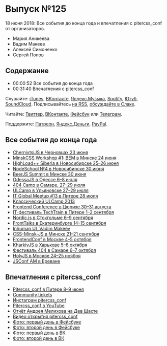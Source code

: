 # Выпуск №125

18 июня 2018: Все события до конца года и впечатления с pitercss_conf от организаторов.

- Мария Аникеева
- Вадим Макеев
- Алексей Симоненко
- Сергей Попов

## Содержание

- 00:00:52 Все события до конца года
- 00:31:40 Впечатления с pitercss_conf

Слушайте: [iTunes](https://itunes.apple.com/podcast/id1080500016), [ВКонтакте](https://vk.com/podcasts-32017543), [Яндекс.Музыка](https://music.yandex.ru/album/6245956), [Spotify](https://open.spotify.com/show/3rzAcADjpBpXt73L0epTjV), [Ютуб](https://www.youtube.com/playlist?list=PLMBnwIwFEFHcwuevhsNXkFTcadeX5R1Go), [SoundCloud](https://soundcloud.com/web-standards). Подписывайтесь [на RSS](https://web-standards.ru/podcast/feed/), [обсуждайте в Слаке](http://slack.web-standards.ru/).

Читайте: [Твиттер](https://twitter.com/webstandards_ru), [ВКонтакте](https://vk.com/webstandards_ru), [Фейсбук](https://www.facebook.com/webstandardsru) или [Телеграм](https://t.me/webstandards_ru).

Поддержите: [Патреон](https://www.patreon.com/webstandards_ru), [Яндекс.Деньги](https://money.yandex.ru/to/41001119329753), [PayPal](https://www.paypal.me/pepelsbey).

## Все события до конца года

- [ChernivtsiJS в Черновцах 23 июня](https://chernivtsi.js.org/)
- [MinskCSS Workshop #1: BEM в Минске 24 июня](https://www.facebook.com/events/1948882512088707/)
- [HighLoad++ Siberia в Новосибирске 25–26 июня](http://www.highload.ru/siberia/2018/)
- [NodeSchool №4 в Новосибирске 30 июня](https://www.meetup.com/nodeschool_nsk/events/251039023/)
- [BeerJS Summit в Минске 30 июня](https://www.facebook.com/events/174232359959486/)
- [OdessaJS в Одессе 6–8 июля](http://odessajs.org/)
- [404 Camp в Самаре, 27–29 июля](http://www.404camp.ru)
- [ULCamp в Ульяновске 27–29 июля](https://2018.ulcamp.ru/)
- [IT Global Meetup #13 в Питере 28 июля](http://piter-united.ru/)
- [Классический ULCamp 2013](https://www.instagram.com/p/b_O2kyszvq/)
- [Frontend Conference в Цюрихе 30–31 августа](https://www.frontendconf.ch/)
- [IT-фестиваль TechTrain в Питере 1–2 сентября](https://techtrain.ru)
- [Nordic.js в Стокгольме 6–9 сентября](http://nordicjs.com/)
- [FrontTalks в Екатеринбурге 14–15 сентября](http://fronttalks.ru/)
- [Inhuman UI, Vadim Makeev](https://youtu.be/1N4t4xpXhmA)
- [CSS-Minsk-JS в Минске 21–21 сентября](http://css-minsk-js.by/)
- [FrontendConf в Москве 4–5 октября](http://frontendconf.ru/moscow/2018)
- [KharkivJS в Харькове 5–6 октября](https://kharkivjs.org/)
- [Фестиваль 404 в Самаре 6–7 октября](http://2018.404fest.ru/)
- [HolyJS в Москве 24–25 ноября](https://holyjs-moscow.ru/)
- [JSConf AM в Ереване](https://jsconf.am/)

## Впечатления с pitercss_conf

- [Pitercss_conf в Питере 8–9 июня](https://pitercss.com/)
- [Community tickets](https://pitercss.com/community)
- [Инстаграм pitercss_conf](https://www.instagram.com/pitercss_conf/)
- [Pitercss_conf в YouTube](https://www.youtube.com/channel/UCtPAnbDiup_1jWSDNBu_zVw)
- [Отчёт Андрея Мелихова на Дев Шахте](https://youtu.be/r3km4QP4v0Y)
- [Видео открытия pitercss_conf](https://youtu.be/rXGHz1bu-PA)
- [Фото: первый день в Фейсбуке](https://www.facebook.com/media/set/?set=a.609420032769836)
- [Фото: второй день в Фейсбуке](https://www.facebook.com/media/set/?set=a.610076079370898)
- [Фото: первый день в ВК](https://vk.com/album-161554363_253331504)
- [Фото: второй день в ВК](https://vk.com/album-161554363_256518725)
